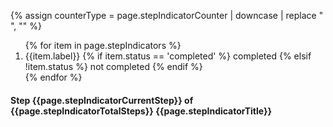 
{% assign counterType = page.stepIndicatorCounter | downcase | replace " ", "" %}
<div class="usa-step-indicator
{% if page.stepIndicatorCenter %}
usa-step-indicator--center
{% endif %}
{% if counterType == 'small' %}
usa-step-indicator--counters-sm
{% elsif counterType == 'default' %}
usa-step-indicator--counters
{% endif %}" aria-label="progress">
  <ol class="usa-step-indicator__segments">
   {% for item in page.stepIndicators %}
    <li class="usa-step-indicator__segment
     {% if item.status == 'completed' %} 
        usa-step-indicator__segment--complete
      {% elsif item.status == 'current'%}
        usa-step-indicator__segment--current
      {% endif %}">
      <span class="usa-step-indicator__segment-label">
        {{item.label}}
        {% if item.status == 'completed' %} 
             <span class="usa-sr-only">completed</span>
      {% elsif !item.status  %}
         <span class="usa-sr-only">not completed</span>
      {% endif %}
      </span>
    </li>
    {% endfor %}
  </ol>
  <div class="usa-step-indicator__header">
    <h4 class="usa-step-indicator__heading">
      <span class="usa-step-indicator__heading-counter">
        <span class="usa-sr-only">Step</span>
        <span class="usa-step-indicator__current-step">{{page.stepIndicatorCurrentStep}}</span>
        <span class="usa-step-indicator__total-steps">of {{page.stepIndicatorTotalSteps}}</span> 
        </span>
        <span class="usa-step-indicator__heading-text">
          {{page.stepIndicatorTitle}}
        </span>
    </h4>
  </div>
</div>